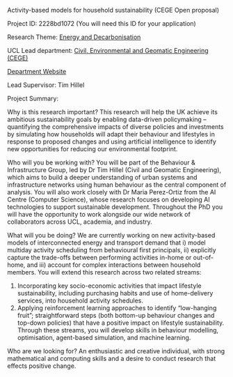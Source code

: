 Activity-based models for household sustainability (CEGE Open proposal)

Project ID: 2228bd1072
(You will need this ID for your application)

Research Theme: [Energy and Decarbonisation](../themes/energy-and-decarbonisation.md)

UCL Lead department: [Civil, Environmental and Geomatic Engineering (CEGE)](../departments/civil-environmental-and-geomatic-engineering.md)

[Department Website](https://www.ucl.ac.uk/civil-environmental-geomatic-engineering)

Lead Supervisor: Tim Hillel

Project Summary:

Why is this research important?
 This research will help the UK achieve its ambitious sustainability goals by enabling data-driven policymaking – quantifying the comprehensive impacts of diverse policies and investments by simulating how households will adapt their behaviour and lifestyles in response to proposed changes and using artificial intelligence to identify new opportunities for reducing our environmental footprint. 
 
 Who will you be working with?
 You will be part of the Behaviour & Infrastructure Group, led by Dr Tim Hillel (Civil and Geomatic Engineering), which aims to build a deeper understanding of urban systems and infrastructure networks using human behaviour as the central component of analysis. You will also work closely with Dr Maria Perez-Ortiz from the AI Centre (Computer Science), whose research focuses on developing AI technologies to support sustainable development. Throughout the PhD you will have the opportunity to work alongside our wide network of collaborators across UCL, academia, and industry. 
 
 What will you be doing?
 We are currently working on new activity-based models of interconnected energy and transport demand that i) model multiday activity scheduling from behavioural first principals, ii) explicitly capture the trade-offs between performing activities in-home or out-of-home, and iii) account for complex interactions between household members. You will extend this research across two related streams:
 1. Incorporating key socio-economic activities that impact lifestyle sustainability, including purchasing habits and use of home-delivery services, into household activity schedules. 
 2. Applying reinforcement learning approaches to identify “low-hanging fruit”; straightforward steps (both bottom-up behaviour changes and top-down policies) that have a positive impact on lifestyle sustainability.
 Through these streams, you will develop skills in behaviour modelling, optimisation, agent-based simulation, and machine learning.
 
 Who are we looking for? 
 An enthusiastic and creative individual, with strong mathematical and computing skills and a desire to conduct research that effects positive change.